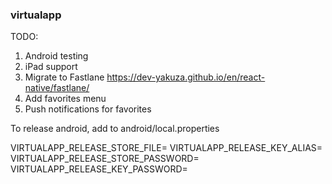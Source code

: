 ### virtualapp

TODO:

1) Android testing
2) iPad support
3) Migrate to Fastlane https://dev-yakuza.github.io/en/react-native/fastlane/
4) Add favorites menu
5) Push notifications for favorites

To release android, add to android/local.properties

VIRTUALAPP_RELEASE_STORE_FILE=
VIRTUALAPP_RELEASE_KEY_ALIAS=
VIRTUALAPP_RELEASE_STORE_PASSWORD=
VIRTUALAPP_RELEASE_KEY_PASSWORD=
